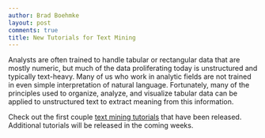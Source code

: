 ```yaml
---
author: Brad Boehmke
layout: post
comments: true
title: New Tutorials for Text Mining
---
```


Analysts are often trained to handle tabular or rectangular data that are mostly numeric, but much of the data proliferating today is unstructured and typically text-heavy. Many of us who work in analytic fields are not trained in even simple interpretation of natural language.  Fortunately, many of the principles used to organize, analyze, and visualize tabular data can be applied to unstructured text to extract meaning from this information.

Check out the first couple [text mining tutorials](http://uc-r.github.io/descriptive) that have been released.  Additional tutorials will be released in the coming weeks.

